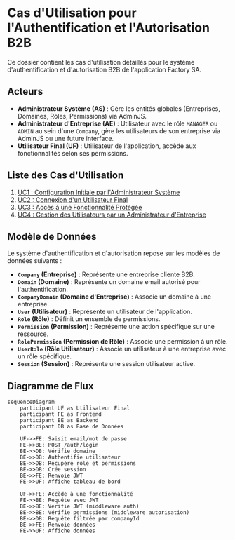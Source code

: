 # Cas d'Utilisation pour l'Authentification et l'Autorisation B2B

Ce dossier contient les cas d'utilisation détaillés pour le système d'authentification et d'autorisation B2B de l'application Factory SA.

## Acteurs

- **Administrateur Système (AS)** : Gère les entités globales (Entreprises, Domaines, Rôles, Permissions) via AdminJS.
- **Administrateur d'Entreprise (AE)** : Utilisateur avec le rôle `MANAGER` ou `ADMIN` au sein d'une `Company`, gère les utilisateurs de son entreprise via AdminJS ou une future interface.
- **Utilisateur Final (UF)** : Utilisateur de l'application, accède aux fonctionnalités selon ses permissions.

## Liste des Cas d'Utilisation

1. [UC1 : Configuration Initiale par l'Administrateur Système](./UC1_ConfigurationInitiale.md)
2. [UC2 : Connexion d'un Utilisateur Final](./UC2_ConnexionUtilisateur.md)
3. [UC3 : Accès à une Fonctionnalité Protégée](./UC3_AccesFonctionnaliteProtegee.md)
4. [UC4 : Gestion des Utilisateurs par un Administrateur d'Entreprise](./UC4_GestionUtilisateurs.md)

## Modèle de Données

Le système d'authentification et d'autorisation repose sur les modèles de données suivants :

- **`Company` (Entreprise)** : Représente une entreprise cliente B2B.
- **`Domain` (Domaine)** : Représente un domaine email autorisé pour l'authentification.
- **`CompanyDomain` (Domaine d'Entreprise)** : Associe un domaine à une entreprise.
- **`User` (Utilisateur)** : Représente un utilisateur de l'application.
- **`Role` (Rôle)** : Définit un ensemble de permissions.
- **`Permission` (Permission)** : Représente une action spécifique sur une ressource.
- **`RolePermission` (Permission de Rôle)** : Associe une permission à un rôle.
- **`UserRole` (Rôle Utilisateur)** : Associe un utilisateur à une entreprise avec un rôle spécifique.
- **`Session` (Session)** : Représente une session utilisateur active.

## Diagramme de Flux

```mermaid
sequenceDiagram
    participant UF as Utilisateur Final
    participant FE as Frontend
    participant BE as Backend
    participant DB as Base de Données

    UF->>FE: Saisit email/mot de passe
    FE->>BE: POST /auth/login
    BE->>DB: Vérifie domaine
    BE->>DB: Authentifie utilisateur
    BE->>DB: Récupère rôle et permissions
    BE->>DB: Crée session
    BE->>FE: Renvoie JWT
    FE->>UF: Affiche tableau de bord

    UF->>FE: Accède à une fonctionnalité
    FE->>BE: Requête avec JWT
    BE->>BE: Vérifie JWT (middleware auth)
    BE->>BE: Vérifie permissions (middleware autorisation)
    BE->>DB: Requête filtrée par companyId
    BE->>FE: Renvoie données
    FE->>UF: Affiche données
```
